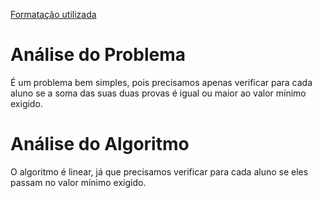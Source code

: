 [Formatação utilizada](https://katex.org/docs/supported.html)
# Análise do Problema
É um problema bem simples, pois precisamos apenas verificar para cada aluno se a soma das suas duas provas é igual ou maior ao valor mínimo exigido. 

# Análise do Algoritmo
O algoritmo é linear, já que precisamos verificar para cada aluno se eles passam no valor mínimo exigido. 